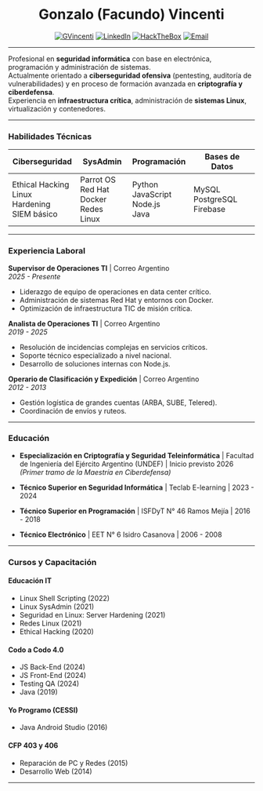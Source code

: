 <div align="center">
   
# **Gonzalo (Facundo) Vincenti**

[![GVincenti](https://img.shields.io/badge/GitHub-%2318171F.svg?style=for-the-badge&logo=github&logoColor=white)](https://github.com/gvincenti)
[![LinkedIn](https://img.shields.io/badge/LinkedIn-%230077B5.svg?style=for-the-badge&logo=linkedin&logoColor=white)](https://www.linkedin.com/in/gonzalo-vincenti-3b78882b6)
[![HackTheBox](https://img.shields.io/badge/Hack%20The%20Box-9FEF00?style=for-the-badge&logo=hackthebox&logoColor=white)](https://app.hackthebox.com/profile/767761)
[![Email](https://img.shields.io/badge/Email-gvincenti%40zohomail.com-blue?style=for-the-badge&logo=gmail&logoColor=white)](mailto:gvincenti@zohomail.com)

</div>

---

Profesional en **seguridad informática** con base en electrónica, programación y administración de sistemas.  
Actualmente orientado a **ciberseguridad ofensiva** (pentesting, auditoría de vulnerabilidades) y en proceso de formación avanzada en **criptografía y ciberdefensa**.  
Experiencia en **infraestructura crítica**, administración de **sistemas Linux**, virtualización y contenedores.

---

### **Habilidades Técnicas**

| **Ciberseguridad** | **SysAdmin** | **Programación** | **Bases de Datos** |
|--------------------|--------------|------------------|---------------------|
| Ethical Hacking <br/> Linux Hardening <br/> SIEM básico | Parrot OS <br/> Red Hat <br/> Docker <br/> Redes Linux | Python <br/> JavaScript <br/> Node.js <br/> Java | MySQL <br/> PostgreSQL <br/> Firebase |


---

### **Experiencia Laboral**

**Supervisor de Operaciones TI** | Correo Argentino  
*2025 - Presente*  
- Liderazgo de equipo de operaciones en data center crítico.  
- Administración de sistemas Red Hat y entornos con Docker.  
- Optimización de infraestructura TIC de misión crítica.  

**Analista de Operaciones TI** | Correo Argentino  
*2019 - 2025*  
- Resolución de incidencias complejas en servicios críticos.  
- Soporte técnico especializado a nivel nacional.  
- Desarrollo de soluciones internas con Node.js.  

**Operario de Clasificación y Expedición** | Correo Argentino  
*2012 - 2013*  
- Gestión logística de grandes cuentas (ARBA, SUBE, Telered).  
- Coordinación de envíos y ruteos.  

---

### **Educación**

- **Especialización en Criptografía y Seguridad Teleinformática** | Facultad de Ingeniería del Ejército Argentino (UNDEF) | Inicio previsto 2026  
  *(Primer tramo de la Maestría en Ciberdefensa)*  

- **Técnico Superior en Seguridad Informática** | Teclab E-learning | 2023 - 2024  
- **Técnico Superior en Programación** | ISFDyT N° 46 Ramos Mejía | 2016 - 2018  
- **Técnico Electrónico** | EET N° 6 Isidro Casanova | 2006 - 2008  

---

### **Cursos y Capacitación**

#### **Educación IT**  
- Linux Shell Scripting (2022)  
- Linux SysAdmin (2021)  
- Seguridad en Linux: Server Hardening (2021)  
- Redes Linux (2021)  
- Ethical Hacking (2020)  

#### **Codo a Codo 4.0**  
- JS Back-End (2024)  
- JS Front-End (2024)  
- Testing QA (2024)  
- Java (2019)  

#### **Yo Programo (CESSI)**  
- Java Android Studio (2016)  

#### **CFP 403 y 406**  
- Reparación de PC y Redes (2015)  
- Desarrollo Web (2014)  

---
